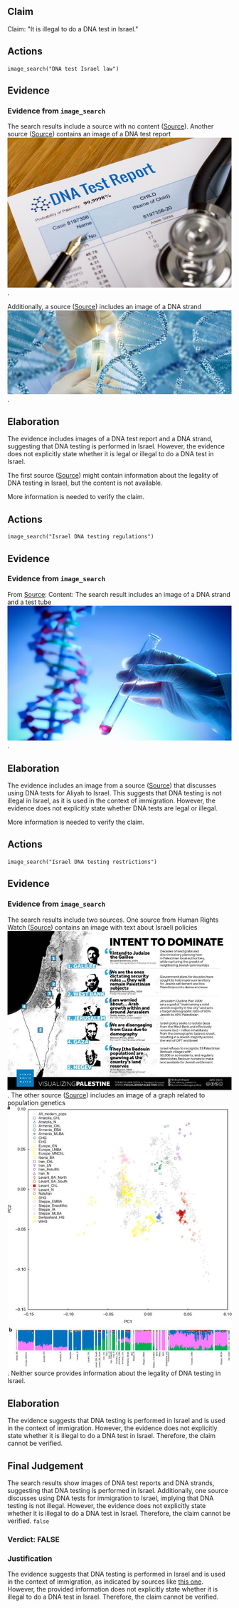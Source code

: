 ## Claim
Claim: "It is illegal to do a DNA test in Israel."

## Actions
```
image_search("DNA test Israel law")
```

## Evidence
### Evidence from `image_search`
The search results include a source with no content ([Source](https://www.researchgate.net/publication/280846000_Genetic_citizenship_DNA_testing_and_the_Israeli_Law_of_Return)). Another source ([Source](https://welcome-israel.com/jewish-genealogy/jewish-dna-test)) contains an image of a DNA test report ![image 8031](media/2025-08-29_22-18-1756505897-904166.jpg).

Additionally, a source ([Source](https://en.idi.org.il/articles/26956)) includes an image of a DNA strand ![image 8033](media/2025-08-29_22-18-1756505900-521056.jpg).


## Elaboration
The evidence includes images of a DNA test report and a DNA strand, suggesting that DNA testing is performed in Israel. However, the evidence does not explicitly state whether it is legal or illegal to do a DNA test in Israel.

The first source ([Source](https://www.researchgate.net/publication/280846000_Genetic_citizenship_DNA_testing_and_the_Israeli_Law_of_Return)) might contain information about the legality of DNA testing in Israel, but the content is not available.

More information is needed to verify the claim.


## Actions
```
image_search("Israel DNA testing regulations")
```

## Evidence
### Evidence from `image_search`
From [Source](https://lawoffice.org.il/en/aliyah-to-israel-by-dna-test/): 
Content: The search result includes an image of a DNA strand and a test tube ![image 8046](media/2025-08-29_22-18-1756505915-884759.jpg).


## Elaboration
The evidence includes an image from a source ([Source](https://lawoffice.org.il/en/aliyah-to-israel-by-dna-test/)) that discusses using DNA tests for Aliyah to Israel. This suggests that DNA testing is not illegal in Israel, as it is used in the context of immigration. However, the evidence does not explicitly state whether DNA tests are legal or illegal.

More information is needed to verify the claim.


## Actions
```
image_search("Israel DNA testing restrictions")
```

## Evidence
### Evidence from `image_search`
The search results include two sources. One source from Human Rights Watch ([Source](https://www.hrw.org/report/2021/04/27/threshold-crossed/israeli-authorities-and-crimes-apartheid-and-persecution)) contains an image with text about Israeli policies ![image 8070](media/2025-08-29_22-18-1756505924-854342.jpg). The other source ([Source](https://www.nature.com/articles/s41467-018-05649-9)) includes an image of a graph related to population genetics ![image 8073](media/2025-08-29_22-18-1756505926-137532.jpg). Neither source provides information about the legality of DNA testing in Israel.


## Elaboration
The evidence suggests that DNA testing is performed in Israel and is used in the context of immigration. However, the evidence does not explicitly state whether it is illegal to do a DNA test in Israel. Therefore, the claim cannot be verified.


## Final Judgement
The search results show images of DNA test reports and DNA strands, suggesting that DNA testing is performed in Israel. Additionally, one source discusses using DNA tests for immigration to Israel, implying that DNA testing is not illegal. However, the evidence does not explicitly state whether it is illegal to do a DNA test in Israel. Therefore, the claim cannot be verified. `false`

### Verdict: FALSE

### Justification
The evidence suggests that DNA testing is performed in Israel and is used in the context of immigration, as indicated by sources like [this one](https://lawoffice.org.il/en/aliyah-to-israel-by-dna-test/). However, the provided information does not explicitly state whether it is illegal to do a DNA test in Israel. Therefore, the claim cannot be verified.
